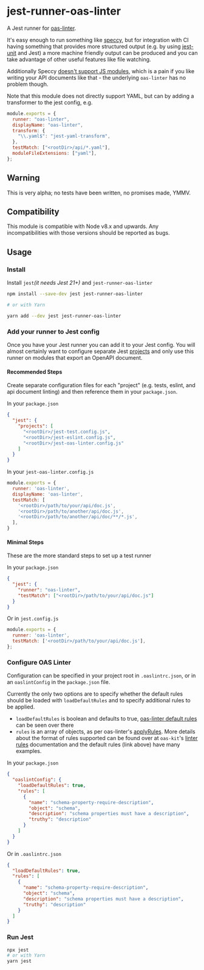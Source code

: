 # jest-runner-oas-linter

A Jest runner for [oas-linter](https://www.npmjs.com/package/oas-linter).

It's easy enough to run something like [speccy](https://www.npmjs.com/package/speccy),
but for integration with CI having something that provides more structured output (e.g.
by using [jest-unit](https://www.npmjs.com/package/jest-junit) and Jest) a more
machine friendly output can be produced and you can take advantage of other useful features
like file watching.

Additionally Speccy [doesn't support JS modules](https://github.com/wework/speccy/pull/344),
which is a pain if you like writing your API documents like that - the underlying `oas-linter`
has no problem though.

Note that this module does not directly support YAML, but can by adding a transformer to
the jest config, e.g.

```javascript
module.exports = {
  runner: "oas-linter",
  displayName: "oas-linter",
  transform: {
    "\\.yaml$": "jest-yaml-transform",
  },
  testMatch: ["<rootDir>/api/*.yaml"],
  moduleFileExtensions: ["yaml"],
};
```

## Warning

This is very alpha; no tests have been written, no promises made, YMMV.

## Compatibility

This module is compatible with Node v8.x and upwards.  Any incompatibilities with those versions should be reported as bugs.

## Usage

### Install

Install `jest`_(it needs Jest 21+)_ and `jest-runner-oas-linter`

```bash
npm install --save-dev jest jest-runner-oas-linter

# or with Yarn

yarn add --dev jest jest-runner-oas-linter
```

### Add your runner to Jest config

Once you have your Jest runner you can add it to your Jest config.  You will almost
certainly want to configure separate Jest [projects](https://jestjs.io/docs/en/configuration#projects-array-string-projectconfig)
and only use this runner on modules that export an OpenAPI document.

#### Recommended Steps

Create separate configuration files for each "project" (e.g. tests, eslint, and
api document linting) and then reference them in your `package.json`.

In your `package.json`

```json
{
  "jest": {
    "projects": [
      "<rootDir>/jest-test.config.js",
      "<rootDir>/jest-eslint.config.js",
      "<rootDir>/jest-oas-linter.config.js"
    ]
  }
}
```

In your `jest-oas-linter.config.js`

```js
module.exports = {
  runner: 'oas-linter',
  displayName: 'oas-linter',
  testMatch: [
    '<rootDir>/path/to/your/api/doc.js',
    '<rootDir>/path/to/another/api/doc.js',
    '<rootDir>/path/to/another/api/doc/**/*.js',
  ],
}
```

#### Minimal Steps

These are the more standard steps to set up a test runner

In your `package.json`

```json
{
  "jest": {
    "runner": "oas-linter",
    "testMatch": ["<rootDir>/path/to/your/api/doc.js"]
  }
}
```

Or in `jest.config.js`

```js
module.exports = {
  runner: 'oas-linter',
  testMatch: ['<rootDir>/path/to/your/api/doc.js'],
};
```

### Configure OAS Linter

Configuration can be specified in your project root in `.oaslintrc.json`, or in an `oaslintConfig` in the `package.json` file.

Currently the only two options are to specify whether the default rules should be loaded with `loadDefaultRules` and to specify additional rules to be applied.

* `loadDefaultRules` is boolean and defaults to true, [oas-linter default rules](https://github.com/Mermade/oas-kit/blob/master/packages/oas-linter/rules.yaml) can be seen over there
* `rules` is an array of objects, as per oas-linter's [applyRules](https://github.com/Mermade/oas-kit/blob/master/packages/oas-linter/index.js#L12).  More details about the format of rules supported can be found over at `oas-kit`'s [linter rules](https://mermade.github.io/oas-kit/linter-rules.html) documentation and the default rules (link above) have many examples.

In your `package.json`

```json
{
  "oaslintConfig": {
    "loadDefaultRules": true,
    "rules": [
      {
        "name": "schema-property-require-description",
        "object": "schema",
        "description": "schema properties must have a description",
        "truthy": "description"
      }
    ]
  }
}
```

Or in `.oaslintrc.json`

```json
{
  "loadDefaultRules": true,
  "rules": [
    {
      "name": "schema-property-require-description",
      "object": "schema",
      "description": "schema properties must have a description",
      "truthy": "description"
    }
  ]
}
```

### Run Jest

```bash
npx jest
# or with Yarn
yarn jest
```
